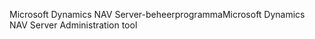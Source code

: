 <span data-ttu-id="4a56c-101">Microsoft Dynamics NAV Server-beheerprogramma</span><span class="sxs-lookup"><span data-stu-id="4a56c-101">Microsoft Dynamics NAV Server Administration tool</span></span>